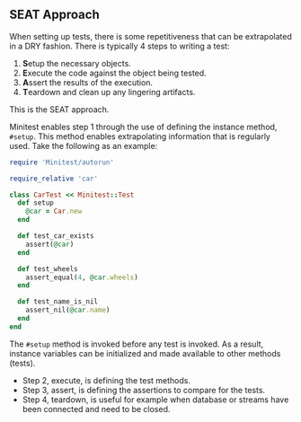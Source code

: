 ## SEAT Approach

When setting up tests, there is some repetitiveness that can be extrapolated in a DRY fashion.
There is typically 4 steps to writing a test:

1. **S**etup the necessary objects.
2. **E**xecute the code against the object being tested.
3. **A**ssert the results of the execution.
4. **T**eardown and clean up any lingering artifacts.

This is the SEAT approach.

Minitest enables step 1 through the use of defining the instance method, `#setup`.  This method enables extrapolating information that is regularly used.  Take the following as an example:

```ruby
require 'Minitest/autorun'

require_relative 'car'

class CarTest << Minitest::Test
  def setup
    @car = Car.new
  end

  def test_car_exists
    assert(@car)
  end

  def test_wheels
    assert_equal(4, @car.wheels)
  end

  def test_name_is_nil
    assert_nil(@car.name)
  end
end
```

The `#setup` method is invoked before any test is invoked.  As a result, instance variables can be initialized and made available to other methods (tests).


- Step 2, execute, is defining the test methods.
- Step 3, assert, is defining the assertions to compare for the tests.
- Step 4, teardown, is useful for example when database or streams have been connected and need to be closed.
